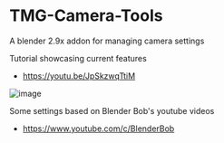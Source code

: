 # TMG-Camera-Tools
A blender 2.9x addon for managing camera settings

Tutorial showcasing current features
* https://youtu.be/JpSkzwqTtiM

![image](https://user-images.githubusercontent.com/11281480/134428419-dc5e1c7e-a6ff-47ab-bc73-40362c299e18.png)

Some settings based on Blender Bob's youtube videos
* https://www.youtube.com/c/BlenderBob
